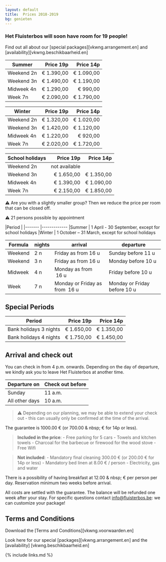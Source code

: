 ```yaml
---
layout: default
title:  Prices 2018-2019
bg: genieten
---
```


### Het Fluisterbos will soon have room for 19 people!


Find out all about our [special packages][vkwng.arrangement.en]  and [availability][vkwng.beschikbaarheid.en]
 
|Summer|Price 19p|Price 14p
|---|---:|---:
|Weekend 2n|€ 1.390,00|€ 1.090,00
|Weekend 3n|€ 1.490,00|€ 1.190,00
|Midweek 4n|€ 1.290,00|€ 990,00
|Week 7n|€ 2.090,00|€ 1.790,00

|Winter|Price 19p|Price 14p
|---|---:|---:
|Weekend 2n|€ 1.320,00|€ 1.020,00
|Weekend 3n|€ 1.420,00|€ 1.120,00
|Midweek 4n|€ 1.220,00|€ 920,00
|Week 7n|€ 2.020,00|€ 1.720,00

|School holidays|Price 19p|Price 14p
|---|---:|---:
|Weekend 2n|not available|
|Weekend 3n|€ 1.650,00|€ 1.350,00
|Midweek 4n|€ 1.390,00|€ 1.090,00
|Week 7n|€ 2.150,00|€ 1.850,00

⚠ Are you with a slightly smaller group? Then we reduce the price per room that can be closed off.
 
⚠ 21 persons possible by appointment
 
|Period |
|------- |-------------
|Summer  |  1 April - 30 September, except for school holidays
|Winter  |  1 October – 31 March, except for school holidays
 
|Formula          | nights  | arrival                          | departure
|-----------------|---------|----------------------------------|-----------------------------------
|Weekend          | 2 n 	| Friday as from&nbsp;16&nbsp;u    | Sunday before&nbsp;11&nbsp;u
|Weekend          | 3 n 	| Friday as from&nbsp;16&nbsp;u    | Monday before&nbsp;10&nbsp;u
|Midweek          | 4 n     | Monday as from &nbsp;16&nbsp;u   | Friday before&nbsp;10&nbsp;u
|Week             | 7 n 	| Monday or Friday as from &nbsp;16&nbsp;u | Monday or Friday before&nbsp;10&nbsp;u
 
## Special Periods
 
|Period|Price 19p|Price 14p
|:---:|---:|---:
|Bank holidays 3 nights|€ 1.650,00|€ 1.350,00
|Bank holidays 4 nights|€ 1.750,00|€ 1.450,00


## Arrival and check out

You can check in  from 4 p.m. onwards.
Depending on the day of departure, we kindly ask you to leave Het Fluisterbos at another time.

Departure on | Check out before
|---|---
|Sunday|11 a.m.
|All other days|10 a.m.
 
> ⚠ Depending on our planning, we may be able to extend your check out - this can usually only be confirmed at the time of the arrival.

The guarantee is 1000.00 € (or 700.00 & nbsp; € for 14p or less).

> **Included in the price**: - Free parking for 5 cars - Towels and kitchen towels - Charcoal for the barbecue or firewood for the wood stove - Free Wifi

> **Not included**: - Mandatory final cleaning 300.00 € (or 200.00 € for 14p or less) - Mandatory bed linen at 8.00 € / person - Electricity, gas and water

There is a possibility of having breakfast at 12.00 & nbsp; € per person per day. Reservation minimum two weeks before arrival.

All costs are settled with the guarantee. The balance will be refunded one week after your stay.
For specific questions contact info@fluisterbos.be: we can customize your package!


## Terms and Conditions

Download the [Terms and Conditions][vkwng.voorwaarden.en]

Look here for our special [packages][vkwng.arrangement.en] and the [availability] [vkwng.beschikbaarheid.en]


{% include links.md %}
